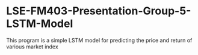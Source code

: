 # LSE-FM403-Presentation-Group-5-LSTM-Model
This program is a simple LSTM model for predicting the price and return of various market index
